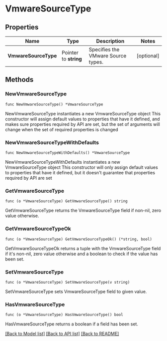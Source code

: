 # VmwareSourceType

## Properties

Name | Type | Description | Notes
------------ | ------------- | ------------- | -------------
**VmwareSourceType** | Pointer to **string** | Specifies the VMware Source types. | [optional] 

## Methods

### NewVmwareSourceType

`func NewVmwareSourceType() *VmwareSourceType`

NewVmwareSourceType instantiates a new VmwareSourceType object
This constructor will assign default values to properties that have it defined,
and makes sure properties required by API are set, but the set of arguments
will change when the set of required properties is changed

### NewVmwareSourceTypeWithDefaults

`func NewVmwareSourceTypeWithDefaults() *VmwareSourceType`

NewVmwareSourceTypeWithDefaults instantiates a new VmwareSourceType object
This constructor will only assign default values to properties that have it defined,
but it doesn't guarantee that properties required by API are set

### GetVmwareSourceType

`func (o *VmwareSourceType) GetVmwareSourceType() string`

GetVmwareSourceType returns the VmwareSourceType field if non-nil, zero value otherwise.

### GetVmwareSourceTypeOk

`func (o *VmwareSourceType) GetVmwareSourceTypeOk() (*string, bool)`

GetVmwareSourceTypeOk returns a tuple with the VmwareSourceType field if it's non-nil, zero value otherwise
and a boolean to check if the value has been set.

### SetVmwareSourceType

`func (o *VmwareSourceType) SetVmwareSourceType(v string)`

SetVmwareSourceType sets VmwareSourceType field to given value.

### HasVmwareSourceType

`func (o *VmwareSourceType) HasVmwareSourceType() bool`

HasVmwareSourceType returns a boolean if a field has been set.


[[Back to Model list]](../README.md#documentation-for-models) [[Back to API list]](../README.md#documentation-for-api-endpoints) [[Back to README]](../README.md)


